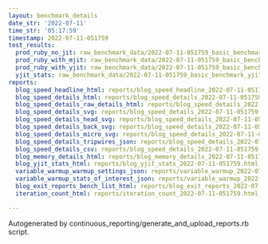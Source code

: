 ```yaml
---
layout: benchmark_details
date_str: '2022-07-11'
time_str: '05:17:59'
timestamp: 2022-07-11-051759
test_results:
  prod_ruby_no_jit: raw_benchmark_data/2022-07-11-051759_basic_benchmark_prod_ruby_no_jit.json
  prod_ruby_with_mjit: raw_benchmark_data/2022-07-11-051759_basic_benchmark_prod_ruby_with_mjit.json
  prod_ruby_with_yjit: raw_benchmark_data/2022-07-11-051759_basic_benchmark_prod_ruby_with_yjit.json
  yjit_stats: raw_benchmark_data/2022-07-11-051759_basic_benchmark_yjit_stats.json
reports:
  blog_speed_headline_html: reports/blog_speed_headline_2022-07-11-051759.html
  blog_speed_details_html: reports/blog_speed_details_2022-07-11-051759.html
  blog_speed_details_raw_details_html: reports/blog_speed_details_2022-07-11-051759.raw_details.html
  blog_speed_details_svg: reports/blog_speed_details_2022-07-11-051759.svg
  blog_speed_details_head_svg: reports/blog_speed_details_2022-07-11-051759.head.svg
  blog_speed_details_back_svg: reports/blog_speed_details_2022-07-11-051759.back.svg
  blog_speed_details_micro_svg: reports/blog_speed_details_2022-07-11-051759.micro.svg
  blog_speed_details_tripwires_json: reports/blog_speed_details_2022-07-11-051759.tripwires.json
  blog_speed_details_csv: reports/blog_speed_details_2022-07-11-051759.csv
  blog_memory_details_html: reports/blog_memory_details_2022-07-11-051759.html
  blog_yjit_stats_html: reports/blog_yjit_stats_2022-07-11-051759.html
  variable_warmup_warmup_settings_json: reports/variable_warmup_2022-07-11-051759.warmup_settings.json
  variable_warmup_stats_of_interest_json: reports/variable_warmup_2022-07-11-051759.stats_of_interest.json
  blog_exit_reports_bench_list_html: reports/blog_exit_reports_2022-07-11-051759.bench_list.html
  iteration_count_html: reports/iteration_count_2022-07-11-051759.html

---
```

Autogenerated by continuous_reporting/generate_and_upload_reports.rb script.
